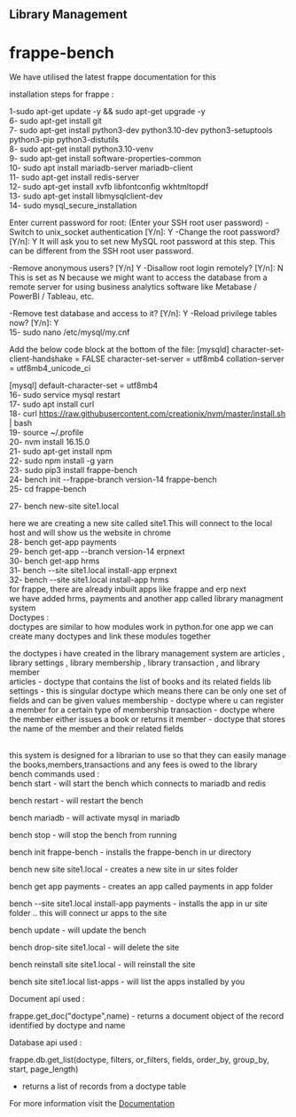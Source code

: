 ## Library Management

# frappe-bench

We have utilised the latest frappe documentation for this

installation steps for frappe :

1-sudo apt-get update -y && sudo apt-get upgrade -y
<br>
6- sudo apt-get install git
<br>
7- sudo apt-get install python3-dev python3.10-dev python3-setuptools python3-pip python3-distutils
<br>
8- sudo apt-get install python3.10-venv
<br>
9- sudo apt-get install software-properties-common
<br>
10- sudo apt install mariadb-server mariadb-client
<br>
11- sudo apt-get install redis-server
<br>
12- sudo apt-get install xvfb libfontconfig wkhtmltopdf
<br>
13- sudo apt-get install libmysqlclient-dev
<br>
14- sudo mysql_secure_installation
<br>

Enter current password for root: (Enter your SSH root user password)
-Switch to unix_socket authentication [Y/n]: Y
-Change the root password? [Y/n]: Y
It will ask you to set new MySQL root password at this step. This can be different from the SSH root user password.

-Remove anonymous users? [Y/n] Y
-Disallow root login remotely? [Y/n]: N
This is set as N because we might want to access the database from a remote server for using business analytics software like Metabase / PowerBI / Tableau, etc.

-Remove test database and access to it? [Y/n]: Y
-Reload privilege tables now? [Y/n]: Y
<br>
15- sudo nano /etc/mysql/my.cnf

Add the below code block at the bottom of the file:
[mysqld]
character-set-client-handshake = FALSE
character-set-server = utf8mb4
collation-server = utf8mb4_unicode_ci

[mysql]
default-character-set = utf8mb4
<br>
16- sudo service mysql restart
<br>
17- sudo apt install curl
<br>
18- curl https://raw.githubusercontent.com/creationix/nvm/master/install.sh | bash
<br>
19- source ~/.profile
<br>
20- nvm install 16.15.0
<br>
21- sudo apt-get install npm
<br>
22- sudo npm install -g yarn
<br>
23- sudo pip3 install frappe-bench
<br>
24- bench init --frappe-branch version-14 frappe-bench
<br>
25- cd frappe-bench
<br>

27- bench new-site site1.local

here we are creating a new site called site1.This will connect to the local host and will show us the website in chrome
<br>
28- bench get-app payments
<br>
29- bench get-app --branch version-14 erpnext
<br>
30- bench get-app hrms
<br>
31- bench --site site1.local install-app erpnext
<br>
32- bench --site site1.local install-app hrms
<br>
for frappe, there are already inbuilt apps like frappe and erp next
<br>
we have added hrms, payments and another app called library managment system
<br>
Doctypes :
<br>
doctypes are similar to how modules work in python.for one app we can create many doctypes and link these modules 
together

the doctypes i have created in the library management system are 
articles , library settings , library membership , library transaction , and library member
<br>
articles - doctype that contains the list of books and its related fields
lib settings - this is singular doctype which means there can be only one set of fields and can be given values
membership - doctype where u can register a member for a certain type of membership
transaction - doctype where the member either issues a book or returns it
member - doctype that stores the name of the member and their related fields

<br>
this system is designed for a librarian to use so that they can easily manage the books,members,transactions 
and any fees is owed to the library
<br>
bench commands used :
<br>
bench start - will start the bench which connects to mariadb and redis

bench restart - will restart the bench

bench mariadb - will activate mysql in mariadb 

bench stop - will stop the bench from running

bench init frappe-bench - installs the frappe-bench in ur directory

bench new site site1.local - creates a new site in ur sites folder

bench get app payments - creates an app called payments in app folder

bench --site site1.local install-app payments - installs the app in ur site folder .. this will connect ur apps to the site

bench update - will update the bench

bench drop-site site1.local  - will delete the site 

bench reinstall site site1.local  - will reinstall the site

bench site site1.local list-apps  - will list the apps installed by you


Document api used :

frappe.get_doc("doctype",name) - returns a document object of the record identified by doctype and name

Database api used :

frappe.db.get_list(doctype, filters, or_filters, fields, order_by, group_by, start, page_length)
- returns a list of records from a doctype table


For more information visit the <a href = "https://frappeframework.com/docs/user/en/introduction">Documentation</a>

